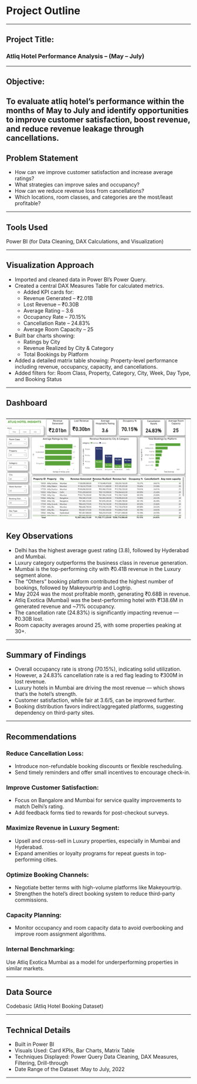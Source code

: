 # Project Outline

---
## Project Title:
### Atliq Hotel Performance Analysis – (May – July)

---
## Objective:
To evaluate atliq hotel’s  performance within the months of May to July and identify opportunities to improve customer satisfaction, boost revenue, and reduce revenue leakage through cancellations.
---
## Problem Statement
- How can we improve customer satisfaction and increase average ratings?
- What strategies can improve sales and occupancy?
- How can we reduce revenue loss from cancellations?
- Which locations, room classes, and categories are the most/least profitable?

---
## Tools Used
Power BI (for Data Cleaning, DAX Calculations, and Visualization)

---
## Visualization Approach
- Imported and cleaned data in Power BI’s Power Query.
- Created a central DAX Measures Table for calculated metrics.
  - Added KPI cards for:
  - Revenue Generated – ₹2.01B
  - Lost Revenue – ₹0.30B
  - Average Rating – 3.6
  - Occupancy Rate – 70.15%
  - Cancellation Rate – 24.83%
  - Average Room Capacity – 25
- Built bar charts showing:
  - Ratings by City
  - Revenue Realized by City & Category
  - Total Bookings by Platform
- Added a detailed matrix table showing: Property-level performance including revenue, occupancy, capacity, and cancellations.
- Added filters for: Room Class, Property, Category, City, Week, Day Type, and Booking Status

---
## Dashboard
![Overview](Screenshot%20(71).png)
---
## Key Observations
- Delhi has the highest average guest rating (3.8), followed by Hyderabad and Mumbai.
- Luxury category outperforms the business class in revenue generation.
- Mumbai is the top-performing city with ₹0.41B revenue in the Luxury segment alone.
- The “Others” booking platform contributed the highest number of bookings, followed by Makeyourtrip and Logtrip.
- May 2024 was the most profitable month, generating ₹0.68B in revenue.
- Atliq Exotica (Mumbai) was the best-performing hotel with ₹138.6M in generated revenue and ~71% occupancy.
- The cancellation rate (24.83%) is significantly impacting revenue — ₹0.30B lost.
- Room capacity averages around 25, with some properties peaking at 30+.

---
## Summary of Findings
- Overall occupancy rate is strong (70.15%), indicating solid utilization.
- However, a 24.83% cancellation rate is a red flag leading to ₹300M in lost revenue.
- Luxury hotels in Mumbai are driving the most revenue — which shows that’s the hotel’s strength.
- Customer satisfaction, while fair at 3.6/5, can be improved further.
- Booking distribution favors indirect/aggregated platforms, suggesting dependency on third-party sites.

---
## Recommendations
### Reduce Cancellation Loss:
- Introduce non-refundable booking discounts or flexible rescheduling.
- Send timely reminders and offer small incentives to encourage check-in.

### Improve Customer Satisfaction:
- Focus on Bangalore and Mumbai for service quality improvements to match Delhi’s rating.
- Add feedback forms tied to rewards for post-checkout surveys.

### Maximize Revenue in Luxury Segment:
- Upsell and cross-sell in Luxury properties, especially in Mumbai and Hyderabad.
- Expand amenities or loyalty programs for repeat guests in top-performing cities.

### Optimize Booking Channels:
- Negotiate better terms with high-volume platforms like Makeyourtrip.
- Strengthen the hotel’s direct booking system to reduce third-party commissions.

### Capacity Planning:
- Monitor occupancy and room capacity data to avoid overbooking and improve room assignment algorithms.

### Internal Benchmarking:
Use Atliq Exotica Mumbai as a model for underperforming properties in similar markets.

---
## Data Source
Codebasic (Atliq Hotel Booking Dataset)

---
## Technical Details
- Built in Power BI
- Visuals Used: Card KPIs, Bar Charts, Matrix Table
- Techniques Displayed: Power Query Data Cleaning, DAX Measures, Filtering, Drill-through
- Date Range of the Dataset :May to July, 2022

---
